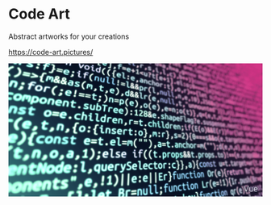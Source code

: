 # Code Art

Abstract artworks for your creations

https://code-art.pictures/

![Cover](https://raw.githubusercontent.com/aleksei-berezkin/code-art/main/public/og-image.png)
